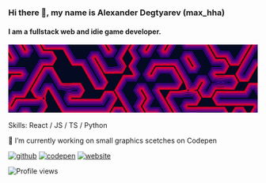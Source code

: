 ### Hi there 👋, my name is Alexander Degtyarev (max_hha)
#### I am a fullstack web and idie game developer.
![I am a fullstack web and idie game developer.](https://raw.githubusercontent.com/maxhha/maxhha/master/banner.png)


Skills: React / JS / TS / Python

🔭 I’m currently working on small graphics scetches on Codepen

[<img src='https://cdn.jsdelivr.net/npm/simple-icons@3.0.1/icons/github.svg' alt='github' height='40'>](https://github.com/maxhha)  [<img src='https://cdn.jsdelivr.net/npm/simple-icons@3.0.1/icons/codepen.svg' alt='codepen' height='40'>](https://codepen.io/max_hha)  [<img src='https://cdn.jsdelivr.net/npm/simple-icons@3.0.1/icons/icloud.svg' alt='website' height='40'>](https://maxhha.github.io)  

![Profile views](https://gpvc.arturio.dev/maxhha)  
